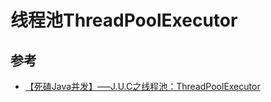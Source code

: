 # 线程池ThreadPoolExecutor

## 参考

- [【死磕Java并发】—–J.U.C之线程池：ThreadPoolExecutor](http://cmsblogs.com/?p=2448)
